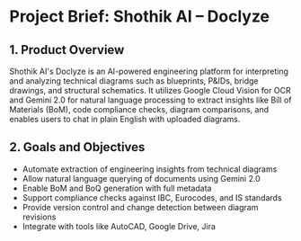 # Project Brief: Shothik AI – Doclyze

## 1. Product Overview

Shothik AI's Doclyze is an AI-powered engineering platform for interpreting and analyzing technical diagrams such as blueprints, P&IDs, bridge drawings, and structural schematics. It utilizes Google Cloud Vision for OCR and Gemini 2.0 for natural language processing to extract insights like Bill of Materials (BoM), code compliance checks, diagram comparisons, and enables users to chat in plain English with uploaded diagrams.

## 2. Goals and Objectives

- Automate extraction of engineering insights from technical diagrams
- Allow natural language querying of documents using Gemini 2.0
- Enable BoM and BoQ generation with full metadata
- Support compliance checks against IBC, Eurocodes, and IS standards
- Provide version control and change detection between diagram revisions
- Integrate with tools like AutoCAD, Google Drive, Jira
